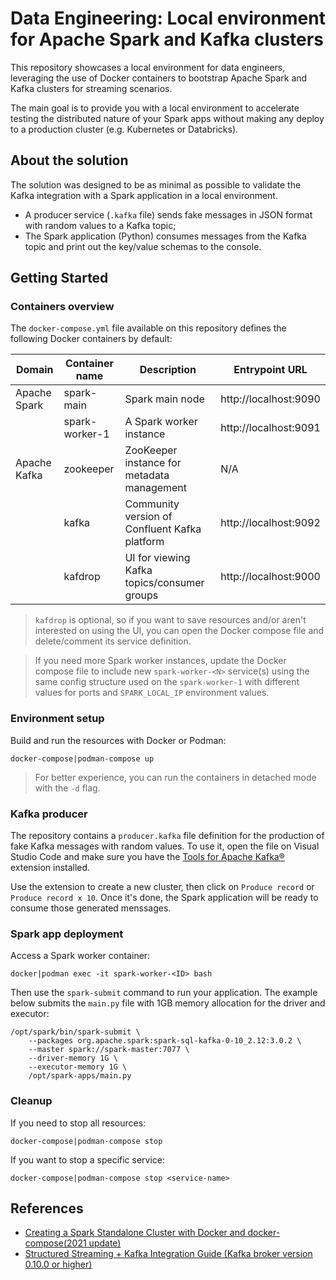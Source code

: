 # Data Engineering: Local environment for Apache Spark and Kafka clusters

This repository showcases a local environment for data engineers, leveraging the use of Docker containers to bootstrap Apache Spark and Kafka clusters for streaming scenarios.

The main goal is to provide you with a local environment to accelerate testing the distributed nature of your Spark apps without making any deploy to a production cluster (e.g. Kubernetes or Databricks).

## About the solution

The solution was designed to be as minimal as possible to validate the Kafka integration with a Spark application in a local environment.

- A producer service (`.kafka` file) sends fake messages in JSON format with random values to a Kafka topic;
- The Spark application (Python) consumes messages from the Kafka topic and print out the key/value schemas to the console.

## Getting Started

### Containers overview

The `docker-compose.yml` file available on this repository defines the following Docker containers by default:

| Domain       | Container name | Description                                   | Entrypoint URL        |
| ------------ | -------------- | --------------------------------------------- | --------------------- |
| Apache Spark | spark-main     | Spark main node                               | http://localhost:9090 |
|              | spark-worker-1 | A Spark worker instance                       | http://localhost:9091 |
| Apache Kafka | zookeeper      | ZooKeeper instance for metadata management    | N/A                   |
|              | kafka          | Community version of Confluent Kafka platform | http://localhost:9092 |
|              | kafdrop        | UI for viewing Kafka topics/consumer groups   | http://localhost:9000 |

> `kafdrop` is optional, so if you want to save resources and/or aren't interested on using the UI, you can open the Docker compose file and delete/comment its service definition.

> If you need more Spark worker instances, update the Docker compose file to include new `spark-worker-<N>` service(s) using the same config structure used on the `spark-worker-1` with different values for ports and `SPARK_LOCAL_IP` environment values.

### Environment setup

Build and run the resources with Docker or Podman:

```
docker-compose|podman-compose up
```

> For better experience, you can run the containers in detached mode with the `-d` flag.


### Kafka producer

The repository contains a `producer.kafka` file definition for the production of fake Kafka messages with random values. To use it, open the file on Visual Studio Code and make sure you have the [Tools for Apache Kafka®](https://marketplace.visualstudio.com/items?itemName=jeppeandersen.vscode-kafka) extension installed.

Use the extension to create a new cluster, then click on `Produce record` or `Produce record x 10`. Once it's done, the Spark application will be ready to consume those generated menssages.

### Spark app deployment     

Access a Spark worker container:

```
docker|podman exec -it spark-worker-<ID> bash
```

Then use the `spark-submit` command to run your application. The example below submits the `main.py` file with 1GB memory allocation for the driver and executor:

```
/opt/spark/bin/spark-submit \
    --packages org.apache.spark:spark-sql-kafka-0-10_2.12:3.0.2 \
    --master spark://spark-master:7077 \
    --driver-memory 1G \
    --executor-memory 1G \
    /opt/spark-apps/main.py
```

### Cleanup

If you need to stop all resources:

```
docker-compose|podman-compose stop
```

If you want to stop a specific service:

```
docker-compose|podman-compose stop <service-name>
```

## References

- [Creating a Spark Standalone Cluster with Docker and docker-compose(2021 update)](https://dev.to/mvillarrgccealb/creating-a-spark-standalone-cluster-with-docker-and-docker-compose-2021-update-6l4)
- [Structured Streaming + Kafka Integration Guide (Kafka broker version 0.10.0 or higher)](https://spark.apache.org/docs/2.2.0/structured-streaming-kafka-integration.html)